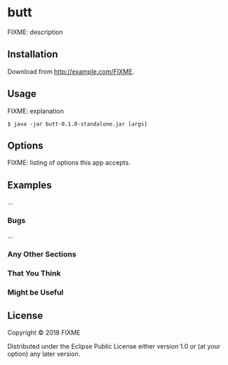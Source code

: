 # butt

FIXME: description

## Installation

Download from http://example.com/FIXME.

## Usage

FIXME: explanation

    $ java -jar butt-0.1.0-standalone.jar [args]

## Options

FIXME: listing of options this app accepts.

## Examples

...

### Bugs

...

### Any Other Sections
### That You Think
### Might be Useful

## License

Copyright © 2018 FIXME

Distributed under the Eclipse Public License either version 1.0 or (at
your option) any later version.
